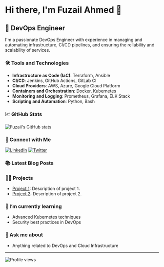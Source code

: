 # Hi there, I'm Fuzail Ahmed 👋

## 🚀 DevOps Engineer

I'm a passionate DevOps Engineer with experience in managing and automating infrastructure, CI/CD pipelines, and ensuring the reliability and scalability of services.

### 🛠️ Tools and Technologies

- **Infrastructure as Code (IaC)**: Terraform, Ansible
- **CI/CD**: Jenkins, GitHub Actions, GitLab CI
- **Cloud Providers**: AWS, Azure, Google Cloud Platform
- **Containers and Orchestration**: Docker, Kubernetes
- **Monitoring and Logging**: Prometheus, Grafana, ELK Stack
- **Scripting and Automation**: Python, Bash

### 📈 GitHub Stats

![Fuzail's GitHub stats](https://github-readme-stats.vercel.app/api?username=fuzailN&show_icons=true&theme=dark)

### 🔗 Connect with Me

[![LinkedIn](https://img.shields.io/badge/LinkedIn-0077B5?style=for-the-badge&logo=linkedin&logoColor=white)](https://www.linkedin.com/in/your-linkedin)
[![Twitter](https://img.shields.io/badge/Twitter-1DA1F2?style=for-the-badge&logo=twitter&logoColor=white)](https://twitter.com/your-twitter)

### 📚 Latest Blog Posts

<!-- BLOG-POST-LIST:START -->
<!-- BLOG-POST-LIST:END -->

### 🧑‍💻 Projects

- [Project 1](https://github.com/fuzailahmed/project1): Description of project 1.
- [Project 2](https://github.com/fuzailahmed/project2): Description of project 2.

### 🌱 I’m currently learning

- Advanced Kubernetes techniques
- Security best practices in DevOps

### 💬 Ask me about

- Anything related to DevOps and Cloud Infrastructure

---

![Profile views](https://gpvc.arturio.dev/fuzailN)
